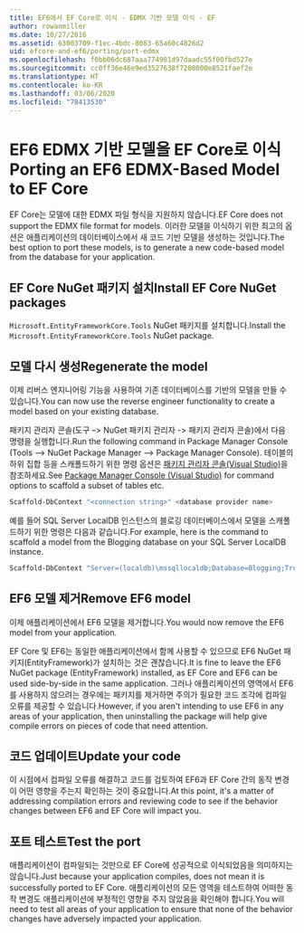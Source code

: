 ```yaml
---
title: EF6에서 EF Core로 이식 - EDMX 기반 모델 이식 - EF
author: rowanmiller
ms.date: 10/27/2016
ms.assetid: 63003709-f1ec-4bdc-8083-65a60c4826d2
uid: efcore-and-ef6/porting/port-edmx
ms.openlocfilehash: f0bb06dc687aaa774981d97daadc55f00fbd527e
ms.sourcegitcommit: cc0ff36e46e9ed3527638f7208000e8521faef2e
ms.translationtype: HT
ms.contentlocale: ko-KR
ms.lasthandoff: 03/06/2020
ms.locfileid: "78413530"
---
```

# <a name="porting-an-ef6-edmx-based-model-to-ef-core"></a><span data-ttu-id="fcee3-102">EF6 EDMX 기반 모델을 EF Core로 이식</span><span class="sxs-lookup"><span data-stu-id="fcee3-102">Porting an EF6 EDMX-Based Model to EF Core</span></span>

<span data-ttu-id="fcee3-103">EF Core는 모델에 대한 EDMX 파일 형식을 지원하지 않습니다.</span><span class="sxs-lookup"><span data-stu-id="fcee3-103">EF Core does not support the EDMX file format for models.</span></span> <span data-ttu-id="fcee3-104">이러한 모델을 이식하기 위한 최고의 옵션은 애플리케이션의 데이터베이스에서 새 코드 기반 모델을 생성하는 것입니다.</span><span class="sxs-lookup"><span data-stu-id="fcee3-104">The best option to port these models, is to generate a new code-based model from the database for your application.</span></span>

## <a name="install-ef-core-nuget-packages"></a><span data-ttu-id="fcee3-105">EF Core NuGet 패키지 설치</span><span class="sxs-lookup"><span data-stu-id="fcee3-105">Install EF Core NuGet packages</span></span>

<span data-ttu-id="fcee3-106">`Microsoft.EntityFrameworkCore.Tools` NuGet 패키지를 설치합니다.</span><span class="sxs-lookup"><span data-stu-id="fcee3-106">Install the `Microsoft.EntityFrameworkCore.Tools` NuGet package.</span></span>

## <a name="regenerate-the-model"></a><span data-ttu-id="fcee3-107">모델 다시 생성</span><span class="sxs-lookup"><span data-stu-id="fcee3-107">Regenerate the model</span></span>

<span data-ttu-id="fcee3-108">이제 리버스 엔지니어링 기능을 사용하여 기존 데이터베이스를 기반의 모델을 만들 수 있습니다.</span><span class="sxs-lookup"><span data-stu-id="fcee3-108">You can now use the reverse engineer functionality to create a model based on your existing database.</span></span>

<span data-ttu-id="fcee3-109">패키지 관리자 콘솔(도구 –> NuGet 패키지 관리자 -> 패키지 관리자 콘솔)에서 다음 명령을 실행합니다.</span><span class="sxs-lookup"><span data-stu-id="fcee3-109">Run the following command in Package Manager Console (Tools –> NuGet Package Manager –> Package Manager Console).</span></span> <span data-ttu-id="fcee3-110">테이블의 하위 집합 등을 스캐폴드하기 위한 명령 옵션은 [패키지 관리자 콘솔(Visual Studio)](../../core/miscellaneous/cli/powershell.md)을 참조하세요.</span><span class="sxs-lookup"><span data-stu-id="fcee3-110">See [Package Manager Console (Visual Studio)](../../core/miscellaneous/cli/powershell.md) for command options to scaffold a subset of tables etc.</span></span>

``` powershell
Scaffold-DbContext "<connection string>" <database provider name>
```

<span data-ttu-id="fcee3-111">예를 들어 SQL Server LocalDB 인스턴스의 블로깅 데이터베이스에서 모델을 스캐폴드하기 위한 명령은 다음과 같습니다.</span><span class="sxs-lookup"><span data-stu-id="fcee3-111">For example, here is the command to scaffold a model from the Blogging database on your SQL Server LocalDB instance.</span></span>

``` powershell
Scaffold-DbContext "Server=(localdb)\mssqllocaldb;Database=Blogging;Trusted_Connection=True;" Microsoft.EntityFrameworkCore.SqlServer
```

## <a name="remove-ef6-model"></a><span data-ttu-id="fcee3-112">EF6 모델 제거</span><span class="sxs-lookup"><span data-stu-id="fcee3-112">Remove EF6 model</span></span>

<span data-ttu-id="fcee3-113">이제 애플리케이션에서 EF6 모델을 제거합니다.</span><span class="sxs-lookup"><span data-stu-id="fcee3-113">You would now remove the EF6 model from your application.</span></span>

<span data-ttu-id="fcee3-114">EF Core 및 EF6는 동일한 애플리케이션에서 함께 사용할 수 있으므로 EF6 NuGet 패키지(EntityFramework)가 설치하는 것은 괜찮습니다.</span><span class="sxs-lookup"><span data-stu-id="fcee3-114">It is fine to leave the EF6 NuGet package (EntityFramework) installed, as EF Core and EF6 can be used side-by-side in the same application.</span></span> <span data-ttu-id="fcee3-115">그러나 애플리케이션의 영역에서 EF6를 사용하지 않으려는 경우에는 패키지를 제거하면 주의가 필요한 코드 조각에 컴파일 오류를 제공할 수 있습니다.</span><span class="sxs-lookup"><span data-stu-id="fcee3-115">However, if you aren't intending to use EF6 in any areas of your application, then uninstalling the package will help give compile errors on pieces of code that need attention.</span></span>

## <a name="update-your-code"></a><span data-ttu-id="fcee3-116">코드 업데이트</span><span class="sxs-lookup"><span data-stu-id="fcee3-116">Update your code</span></span>

<span data-ttu-id="fcee3-117">이 시점에서 컴파일 오류를 해결하고 코드를 검토하여 EF6과 EF Core 간의 동작 변경이 어떤 영향을 주는지 확인하는 것이 중요합니다.</span><span class="sxs-lookup"><span data-stu-id="fcee3-117">At this point, it's a matter of addressing compilation errors and reviewing code to see if the behavior changes between EF6 and EF Core will impact you.</span></span>

## <a name="test-the-port"></a><span data-ttu-id="fcee3-118">포트 테스트</span><span class="sxs-lookup"><span data-stu-id="fcee3-118">Test the port</span></span>

<span data-ttu-id="fcee3-119">애플리케이션이 컴파일되는 것만으로 EF Core에 성공적으로 이식되었음을 의미하지는 않습니다.</span><span class="sxs-lookup"><span data-stu-id="fcee3-119">Just because your application compiles, does not mean it is successfully ported to EF Core.</span></span> <span data-ttu-id="fcee3-120">애플리케이션의 모든 영역을 테스트하여 어떠한 동작 변경도 애플리케이션에 부정적인 영향을 주지 않았음을 확인해야 합니다.</span><span class="sxs-lookup"><span data-stu-id="fcee3-120">You will need to test all areas of your application to ensure that none of the behavior changes have adversely impacted your application.</span></span>
